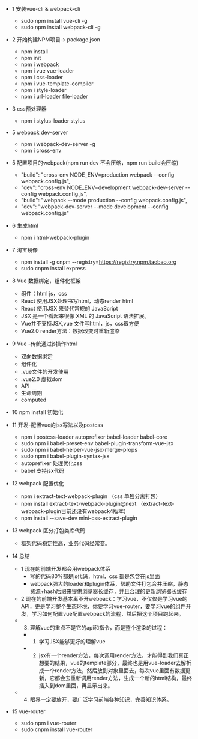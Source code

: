 - 1 安装vue-cli & webpack-cli
   - sudo npm install vue-cli -g
   - sudo npm install webpack-cli -g
   
- 2 开始构建NPM项目-> package.json
   - npm install
   - npm init  
   - npm i webpack
   - npm i vue vue-loader
   - npm i css-loader
   - npm i vue-template-compiler
   - npm i style-loader
   - npm i url-loader file-loader
   
- 3 css预处理器
   - npm i stylus-loader stylus
    
- 5 webpack dev-server
   - npm i webpack-dev-server -g
   - npm i cross-env
    
- 5 配置项目的webpack(npm run dev 不会压缩，npm run build会压缩)
   - "build": "cross-env NODE_ENV=production webpack --config webpack.config.js",
   - "dev": "cross-env NODE_ENV=development webpack-dev-server --config webpack.config.js",
   - "build": "webpack --mode production --config webpack.config.js",
   - "dev": "webpack-dev-server  --mode development --config webpack.config.js"
 
- 6 生成html
   - npm i html-webpack-plugin
    
- 7 淘宝镜像   
   - npm install -g cnpm --registry=https://registry.npm.taobao.org
   - sudo cnpm install express
    
- 8 Vue 数据绑定，组件化框架  
   - 组件：html js，css
   - React 使用JSX处理书写html，动态render html
   - React 使用JSX 来替代常规的 JavaScript
   - JSX 是一个看起来很像 XML 的 JavaScript 语法扩展。
   - Vue并不支持JSX,vue 文件写html，js，css很方便
   - Vue2.0 render方法：数据改变时重新渲染
 
- 9 Vue
   -传统通过js操作html
   - 双向数据绑定 
   - 组件化
   - .vue文件的开发使用
   - .vue2.0 虚拟dom
   - API
   - 生命周期
   - computed
   
- 10 npm install 初始化
 
- 11 开发-配置vue的jsx写法以及postcss
   - npm i postcss-loader autoprefixer babel-loader babel-core 
   - sudo npm i babel-preset-env babel-plugin-transform-vue-jsx
   - sudo npm i babel-helper-vue-jsx-merge-props
   - sudo npm i babel-plugin-syntax-jsx
   - autoprefixer 处理优化css
   - babel 支持jsx代码
   
- 12 webpack 配置优化
   - npm i extract-text-webpack-plugin （css 单独分离打包）
   - npm install extract-text-webpack-plugin@next （extract-text-webpack-plugin目前还没有webpack4版本）
   - npm install --save-dev mini-css-extract-plugin
   
- 13 webpack 区分打包类库代码
   - 框架代码稳定性高，业务代码经常变。
   
- 14 总结
   - 1 现在的前端开发都会用webpack体系
       - 写的代码80%都是js代码，html，css 都是包含在js里面 
       - webpack强大的loader和plugin体系，帮助文件打包合并压缩，静态资源+hash后缀来提供浏览器长缓存，并且合理的更新浏览器长缓存
   - 2 现在的前端开发基本离不开webpack：学习vue，不仅仅是学习vue的API，更是学习整个生态环境，你要学习vue-router，要学习vue的组件开发，学习如何配置vue配置webpack的流程，然后把这个项目跑起来。
   - 3. 理解vue的重点不是它的api和指令，而是整个渲染的过程：
       - 1. 学习JSX能够更好的理解vue
       - 2. jsx有一个render方法，每次调用render方法，才能得到我们真正想要的结果，vue的template部分，最终也是用vue-loader去解析成一个render方法，然后放到对象里面去，每次vue里面有数据更新，它都会去重新调用render方法，生成一个新的html结构，最终插入到dom里面，再显示出来。
   - 4. 眼界一定要放开，要广泛学习前端各种知识，完善知识体系。

- 15 vue-router   

   - sudo npm i vue-router  
   - sudo cnpm install vue-router  
   
   